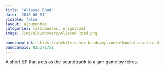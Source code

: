 ```yaml
---
title: "Aliased Road"
date: '2018-06-01'
visible: false
layout: albumnotes
categories: [albumnotes, origalbum]
image: /img/albumcovers/Aliased Road.png

bandcamplink: https://alekfleischer.bandcamp.com/album/aliased-road
bandcampid: 825371751
---
```

A short EP that acts as the soundtrack to a jam game by felres.
